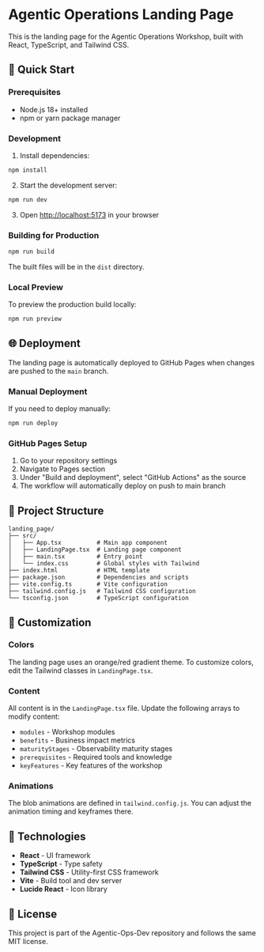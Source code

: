 # Agentic Operations Landing Page

This is the landing page for the Agentic Operations Workshop, built with React, TypeScript, and Tailwind CSS.

## 🚀 Quick Start

### Prerequisites

- Node.js 18+ installed
- npm or yarn package manager

### Development

1. Install dependencies:
```bash
npm install
```

2. Start the development server:
```bash
npm run dev
```

3. Open [http://localhost:5173](http://localhost:5173) in your browser

### Building for Production

```bash
npm run build
```

The built files will be in the `dist` directory.

### Local Preview

To preview the production build locally:

```bash
npm run preview
```

## 🌐 Deployment

The landing page is automatically deployed to GitHub Pages when changes are pushed to the `main` branch.

### Manual Deployment

If you need to deploy manually:

```bash
npm run deploy
```

### GitHub Pages Setup

1. Go to your repository settings
2. Navigate to Pages section
3. Under "Build and deployment", select "GitHub Actions" as the source
4. The workflow will automatically deploy on push to main branch

## 📁 Project Structure

```
landing_page/
├── src/
│   ├── App.tsx          # Main app component
│   ├── LandingPage.tsx  # Landing page component
│   ├── main.tsx         # Entry point
│   └── index.css        # Global styles with Tailwind
├── index.html           # HTML template
├── package.json         # Dependencies and scripts
├── vite.config.ts       # Vite configuration
├── tailwind.config.js   # Tailwind CSS configuration
└── tsconfig.json        # TypeScript configuration
```

## 🎨 Customization

### Colors

The landing page uses an orange/red gradient theme. To customize colors, edit the Tailwind classes in `LandingPage.tsx`.

### Content

All content is in the `LandingPage.tsx` file. Update the following arrays to modify content:
- `modules` - Workshop modules
- `benefits` - Business impact metrics
- `maturityStages` - Observability maturity stages
- `prerequisites` - Required tools and knowledge
- `keyFeatures` - Key features of the workshop

### Animations

The blob animations are defined in `tailwind.config.js`. You can adjust the animation timing and keyframes there.

## 🔧 Technologies

- **React** - UI framework
- **TypeScript** - Type safety
- **Tailwind CSS** - Utility-first CSS framework
- **Vite** - Build tool and dev server
- **Lucide React** - Icon library

## 📝 License

This project is part of the Agentic-Ops-Dev repository and follows the same MIT license. 